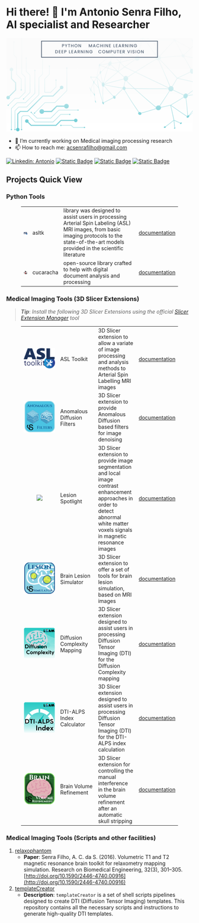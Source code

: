 # Hi there! 👋 I'm Antonio Senra Filho, AI specialist and Researcher

![Banner Image](image/github-profile-image.png)

- 🔭 I’m currently working on Medical imaging processing research
- 📫 How to reach me: acsenrafilho@gmail.com

[![Linkedin: Antonio](https://img.shields.io/badge/-LinkedIn-blue?style=flat&logo=Linkedin&logoColor=white&link=https://www.linkedin.com/in/acsenrafilho/)](https://www.linkedin.com/in/acsenrafilho/)
[![Static Badge](https://img.shields.io/badge/Research_Gate-light_green?style=flat&link=https://www.researchgate.net/profile/Antonio-Carlos-Senra-Filho)](https://www.researchgate.net/profile/Antonio-Carlos-Senra-Filho)
[![Static Badge](https://img.shields.io/badge/ORCiD-profile-dark_green?style=flat&link=https://orcid.org/0000-0002-9689-6053)](https://orcid.org/0000-0002-9689-6053)
[![Static Badge](https://img.shields.io/badge/Linktr.ee-profile-dark_green?style=flat&link=https://linktr.ee/acsenrafilho)](https://linktr.ee/acsenrafilho)


## Projects Quick View 

### Python Tools 

<figure class="table">
    <table>
        <tbody>
            <tr>
                <td><p align="center"><img src="https://raw.githubusercontent.com/LOAMRI/asltk/refs/heads/main/docs/assets/asltk-logo-150px.png" width="100"></p></td>
                <td>asltk</td>
                <td>library was designed to assist users in processing Arterial Spin Labeling (ASL) MRI images, from basic imaging protocols to the state-of-the-art models provided in the scientific literature</td>
                <td><a target="_blank" rel="noopener noreferrer" href="https://asltk.readthedocs.io/en/main/">documentation</a></td>
            </tr>
            <tr>
                <td><p align="center"><img src="https://raw.githubusercontent.com/acsenrafilho/cucaracha/refs/heads/main/docs/assets/cucaracha-favicon.png" width="100"></p></td>
                <td>cucaracha</td>
                <td>open-source library crafted to help with digital document analysis and processing</td>
                <td><a target="_blank" rel="noopener noreferrer" href="https://cucaracha.readthedocs.io/en/main/">documentation</a></td>
            </tr>
        </tbody>
    </table>
</figure>

### Medical Imaging Tools (3D Slicer Extensions)

> **_Tip_**: _Install the following 3D Slicer Extensions using the official [Slicer Extension Manager](https://extensions.slicer.org/) tool_

<figure class="table">
    <table class="ck-table-resized">
        <colgroup>
            <col style="width:44.44%;">
            <col style="width:28.15%;">
            <col style="width:27.41%;">
        </colgroup>
        <tbody>
            <tr>
                <td><p align="center"><img src="https://raw.githubusercontent.com/LOAMRI/asltk/refs/heads/main/docs/assets/asltk-logo-150px.png" width="100"></p></td>
                <td>ASL Toolkit</td>
                <td>3D Slicer extension to allow a variate of image processing and analysis methods to Arterial Spin Labelling MRI images</td>
                <td><a target="_blank" rel="noopener noreferrer" href="https://slicer-asltoolkit.readthedocs.io/en/latest/">documentation</a></td>
            </tr>
            <tr>
                <td><p align="center"><img src="https://raw.githubusercontent.com/CSIM-Toolkits/AnomalousFiltersExtension/refs/heads/main/docs/assets/AnomalousFiltersExtension.png" width="100"></p></td>
                <td>Anomalous Diffusion Filters</td>
                <td>3D Slicer extension to provide Anomalous Diffusion based filters for image denoising</td>
                <td><a target="_blank" rel="noopener noreferrer" href="https://anomalousfiltersextension.readthedocs.io/en/latest/">documentation</a></td>
            </tr>
            <tr>
                <td><p align="center"><img src="https://raw.githubusercontent.com/CSIM-Toolkits/Slicer-LesionSpotlightExtension/refs/heads/main/LesionSpotlight.png" width="100"></p></td>
                <td>Lesion Spotlight</td>
                <td>3D Slicer extension to provide image segmentation and local image contrast enhancement approaches in order to detect abnormal white matter voxels signals in magnetic resonance images</td>
                <td><a target="_blank" rel="noopener noreferrer" href="https://lesionspotlightextension.readthedocs.io/en/latest/">documentation</a></td>
            </tr>
            <tr>
                <td><p align="center"><img src="https://raw.githubusercontent.com/CSIM-Toolkits/Slicer-LesionSimulatorExtension/refs/heads/main/docs/assets/LesionSimulator.png" width="100"></p></td>
                <td>Brain Lesion Simulator</td>
                <td>3D Slicer extension to offer a set of tools for brain lesion simulation, based on MRI images</td>
                <td><a target="_blank" rel="noopener noreferrer" href="https://lesionspotlightextension.readthedocs.io/en/latest/">documentation</a></td>
            </tr>
            <tr>
                <td><p align="center"><img src="https://raw.githubusercontent.com/CSIM-Toolkits/SlicerDiffusionComplexityMap/refs/heads/main/docs/assets/DiffusionComplexityMap.png" width="100"></p></td>
                <td>Diffusion Complexity Mapping</td>
                <td>3D Slicer extension designed to assist users in processing Diffusion Tensor Imaging (DTI) for the Diffusion Complexity mapping</td>
                <td><a target="_blank" rel="noopener noreferrer" href="https://slicerdiffusioncomplexitymap.readthedocs.io/en/latest/">documentation</a></td>
            </tr>
            <tr>
                <td><p align="center"><img src="https://raw.githubusercontent.com/LOAMRI/Slicer-DTI-ALPS/refs/heads/main/DTI_ALPS.png" width="100"></p></td>
                <td>DTI-ALPS Index Calculator</td>
                <td>3D Slicer extension designed to assist users in processing Diffusion Tensor Imaging (DTI) for the DTI-ALPS index calculation</td>
                <td><a target="_blank" rel="noopener noreferrer" href="https://slicer-dti-alps.readthedocs.io/en/latest/">documentation</a></td>
            </tr>
            <tr>
                <td><p align="center"><img src="https://raw.githubusercontent.com/CSIM-Toolkits/SlicerBrainVolumeRefinement/refs/heads/main/docs/assets/BrainVolumeRefinement.png" width="100"></p></td>
                <td>Brain Volume Refinement</td>
                <td>3D Slicer extension for controlling the manual interference in the brain volume refinement after an automatic skull stripping</td>
                <td><a target="_blank" rel="noopener noreferrer" href="https://slicerbrainvolumerefinement.readthedocs.io/en/latest/">documentation</a></td>
            </tr>
        </tbody>
    </table>
</figure>

### Medical Imaging Tools (Scripts and other facilities)

1. [relaxophantom](https://github.com/acsenrafilho/relaxophantom)
   * **Paper**: Senra Filho, A. C. da S. (2016). Volumetric T1 and T2 magnetic resonance brain toolkit for relaxometry mapping simulation. Research on Biomedical Engineering, 32(3), 301–305. [http://doi.org/10.1590/2446-4740.00916](http://doi.org/10.1590/2446-4740.00916)
2. [templateCreator](https://github.com/acsenrafilho/templateCreator/tree/master)
   * **Description**:  `templateCreator` is a set of shell scripts pipelines designed to create DTI (Diffusion Tensor Imaging) templates. This repository contains all the necessary scripts and instructions to generate high-quality DTI templates.

